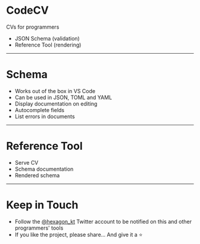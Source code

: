 
# CodeCV
CVs for programmers
* JSON Schema (validation) <!-- .element: class="fragment" data-fragment-index="1" -->
* Reference Tool (rendering) <!-- .element: class="fragment" data-fragment-index="2" -->

---

# Schema
* Works out of the box in VS Code <!-- .element: class="fragment" data-fragment-index="1" -->
* Can be used in JSON, TOML and YAML <!-- .element: class="fragment" data-fragment-index="2" -->
* Display documentation on editing <!-- .element: class="fragment" data-fragment-index="3" -->
* Autocomplete fields <!-- .element: class="fragment" data-fragment-index="4" -->
* List errors in documents <!-- .element: class="fragment" data-fragment-index="5" -->

---

# Reference Tool
* Serve CV <!-- .element: class="fragment" data-fragment-index="1" -->
* Schema documentation <!-- .element: class="fragment" data-fragment-index="2" -->
* Rendered schema <!-- .element: class="fragment" data-fragment-index="3" -->

---

# Keep in Touch
* Follow the [@hexagon_kt] Twitter account to be notified on this and other programmers' tools
* If you like the project, please share... And give it a ⭐

[@hexagon_kt]: https://twitter.com/hexagon_kt
